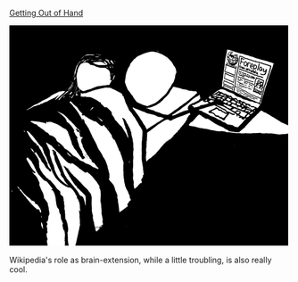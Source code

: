 [Getting Out of Hand](https://xkcd.com/333)

![Getting Out of Hand](./random_comic.png)

Wikipedia's role as brain-extension, while a little troubling, is also really cool.

